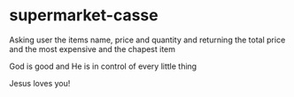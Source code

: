 # supermarket-casse
Asking user the items name, price and quantity and returning the total price and the most expensive and the chapest item

God is good and He is in control of every little thing

Jesus loves you!
